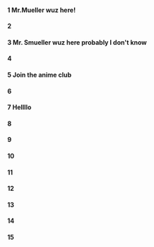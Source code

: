 #### 1 Mr.Mueller wuz here!
#### 2
#### 3 Mr. Smueller wuz here probably I don't know
#### 4
#### 5 Join the anime club
#### 6
#### 7 Hellllo
#### 8
#### 9
#### 10
#### 11 
#### 12
#### 13
#### 14
#### 15